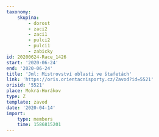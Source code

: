 ```yaml
---
taxonomy:
    skupina:
        - dorost
        - zaci2
        - zaci1
        - pulci2
        - pulci1
        - zabicky
id: 20200624-Race_1426
start: '2020-06-24'
end: '2020-06-24'
title: 'Jml: Mistrovství oblasti ve štafetách'
link: 'https://oris.orientacnisporty.cz/Zavod?id=5521'
orisid: '5521'
place: Mokrá-Horákov
type: Z
template: zavod
date: '2020-04-14'
import:
    type: members
    time: 1586815201
---
```

